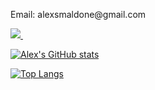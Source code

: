<p>
  <p>Email: alexsmaldone@gmail.com</p>
  <a href="https://www.linkedin.com/in/alex-smaldone/">
    <img src="https://img.shields.io/badge/linkedin-%230077B5.svg?&style=for-the-badge&logo=linkedin&logoColor=white" />
  </a>&nbsp;&nbsp;
  
</p>

[![Alex's GitHub stats](https://github-readme-stats.vercel.app/api?username=alexsmaldone&theme=radical&show_icons=true)](https://github.com/alexsmaldone/)

[![Top Langs](https://github-readme-stats.vercel.app/api/top-langs/?username=alexsmaldone&theme=radical&layout=compact)](https://github.com/alexsmaldone/)


